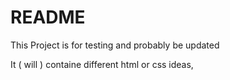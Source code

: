 
# README

This Project is for testing and probably be updated

 It ( will ) containe different html or css ideas, 
